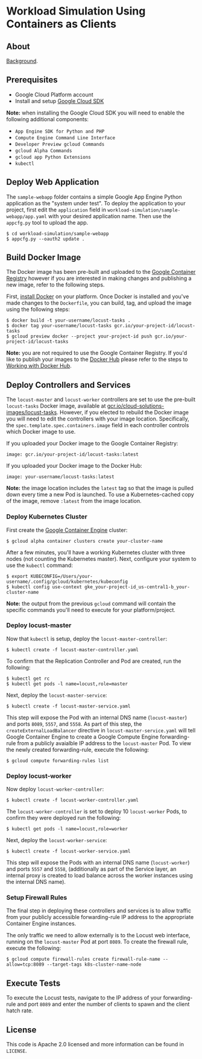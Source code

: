 # Workload Simulation Using Containers as Clients

## About

[Background](http://cloud.google.com/solutions/workload-simulation-using-containers-as-clients).

## Prerequisites

* Google Cloud Platform account
* Install and setup [Google Cloud SDK](https://cloud.google.com/sdk/)

**Note:** when installing the Google Cloud SDK you will need to enable the following additional components:

* `App Engine SDK for Python and PHP`
* `Compute Engine Command Line Interface`
* `Developer Preview gcloud Commands`
* `gcloud Alpha Commands`
* `gcloud app Python Extensions`
* `kubectl`

## Deploy Web Application

The `sample-webapp` folder contains a simple Google App Engine Python application as the "system under test". To deploy the application to your project, first edit the `application` field in `workload-simulation/sample-webapp/app.yaml` with your desired application name. Then use the `appcfg.py` tool to upload the app.

    $ cd workload-simulation/sample-webapp
    $ appcfg.py --oauth2 update .

## Build Docker Image

The Docker image has been pre-built and uploaded to the [Google Container Registry](http://gcr.io) however if you are interested in making changes and publishing a new image, refer to the following steps.

First, [install Docker](https://docs.docker.com/installation/#installation) on your platform. Once Docker is installed and you've made changes to the `Dockerfile`, you can build, tag, and upload the image using the following steps:

    $ docker build -t your-username/locust-tasks .
    $ docker tag your-username/locust-tasks gcr.io/your-project-id/locust-tasks
    $ gcloud preview docker --project your-project-id push gcr.io/your-project-id/locust-tasks

**Note:** you are not required to use the Google Container Registry. If you'd like to publish your images to the [Docker Hub](https://hub.docker.com) please refer to the steps to [Working with Docker Hub](https://docs.docker.com/userguide/dockerrepos/).

## Deploy Controllers and Services

The `locust-master` and `locust-worker` controllers are set to use the pre-built `locust-tasks` Docker image, available at [gcr.io/cloud-solutions-images/locust-tasks](http://gcr.io/cloud-solutions-images/locust-tasks). However, if you elected to rebuild the Docker image you will need to edit the controllers with your image location. Specifically, the `spec.template.spec.containers.image` field in each controller controls which Docker image to use.

If you uploaded your Docker image to the Google Container Registry:

    image: gcr.io/your-project-id/locust-tasks:latest

If you uploaded your Docker image to the Docker Hub:

    image: your-username/locust-tasks:latest

**Note:** the image location includes the `latest` tag so that the image is pulled down every time a new Pod is launched. To use a Kubernetes-cached copy of the image, remove `:latest` from the image location.

### Deploy Kubernetes Cluster

First create the [Google Container Engine](http://cloud.google.com/container-engine) cluster:

    $ gcloud alpha container clusters create your-cluster-name

After a few minutes, you'll have a working Kubernetes cluster with three nodes (not counting the Kubernetes master). Next, configure your system to use the `kubectl` command:

    $ export KUBECONFIG=/Users/your-username/.config/gcloud/kubernetes/kubeconfig
    $ kubectl config use-context gke_your-project-id_us-central1-b_your-cluster-name

**Note:** the output from the previous `gcloud` command will contain the specific commands you'll need to execute for your platform/project.

### Deploy locust-master

Now that `kubectl` is setup, deploy the `locust-master-controller`:

    $ kubectl create -f locust-master-controller.yaml

To confirm that the Replication Controller and Pod are created, run the following:

    $ kubectl get rc
    $ kubectl get pods -l name=locust,role=master

Next, deploy the `locust-master-service`:

    $ kubectl create -f locust-master-service.yaml

This step will expose the Pod with an internal DNS name (`locust-master`) and ports `8089`, `5557`, and `5558`. As part of this step, the `createExternalLoadBalancer` directive in `locust-master-service.yaml` will tell Google Container Engine to create a Google Compute Engine forwarding-rule from a publicly avaialble IP address to the `locust-master` Pod. To view the newly created forwarding-rule, execute the following:

    $ gcloud compute forwarding-rules list 

### Deploy locust-worker

Now deploy `locust-worker-controller`:

    $ kubectl create -f locust-worker-controller.yaml

The `locust-worker-controller` is set to deploy 10 `locust-worker` Pods, to confirm they were deployed run the following:

    $ kubectl get pods -l name=locust,role=worker

Next, deploy the `locust-worker-service`:

    $ kubectl create -f locust-worker-service.yaml 

This step will expose the Pods with an internal DNS name (`locust-worker`) and ports `5557` and `5558`, (additionally as part of the Service layer, an internal proxy is created to load balance across the worker instances using the internal DNS name).

### Setup Firewall Rules

The final step in deploying these controllers and services is to allow traffic from your publicly accessible forwarding-rule IP address to the appropriate Container Engine instances.

The only traffic we need to allow externally is to the Locust web interface, running on the `locust-master` Pod at port `8089`. To create the firewall rule, execute the following:

    $ gcloud compute firewall-rules create firewall-rule-name --allow=tcp:8089 --target-tags k8s-cluster-name-node

## Execute Tests

To execute the Locust tests, navigate to the IP address of your forwarding-rule and port `8089` and enter the number of clients to spawn and the client hatch rate.

## License

This code is Apache 2.0 licensed and more information can be found in `LICENSE`.